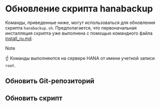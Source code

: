 Обновление скрипта hanabackup
=============================

Команды, приведенные ниже, могут использоваться для обновления скрипта `hanabackup.sh`.
Предполагается, что первоначальная инсталляция скрипта уже выполнена с помощью командного файла
[install_ru.md](install_ru.md).

>[!NOTE]
>:point_up: Команды выполняются на сервере HANA от имени учетной записи `root`.

Обновить Git-репозиторий
------------------------

Обновить скрипт
---------------

